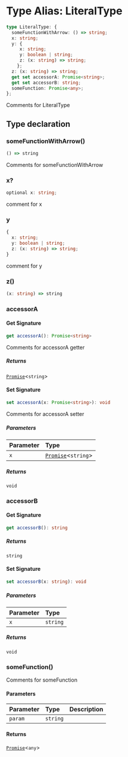 # Type Alias: LiteralType

```ts
type LiteralType: {
  someFunctionWithArrow: () => string;
  x: string;
  y: {
     x: string;
     y: boolean | string;
     z: (x: string) => string;
    };
  z: (x: string) => string;
  get set accessorA: Promise<string>;
  get set accessorB: string;
  someFunction: Promise<any>;
};
```

Comments for LiteralType

## Type declaration

### someFunctionWithArrow()

```ts
() => string
```

Comments for someFunctionWithArrow

### x?

```ts
optional x: string;
```

comment for x

### y

```ts
{
  x: string;
  y: boolean | string;
  z: (x: string) => string;
}
```

comment for y

### z()

```ts
(x: string) => string
```

### accessorA

#### Get Signature

```ts
get accessorA(): Promise<string>
```

Comments for accessorA getter

##### Returns

[`Promise`](https://developer.mozilla.org/en-US/docs/Web/JavaScript/Reference/Global_Objects/Promise)\<`string`\>

#### Set Signature

```ts
set accessorA(x: Promise<string>): void
```

Comments for accessorA setter

##### Parameters

| Parameter | Type |
| :------ | :------ |
| `x` | [`Promise`](https://developer.mozilla.org/en-US/docs/Web/JavaScript/Reference/Global_Objects/Promise)\<`string`\> |

##### Returns

`void`

### accessorB

#### Get Signature

```ts
get accessorB(): string
```

##### Returns

`string`

#### Set Signature

```ts
set accessorB(x: string): void
```

##### Parameters

| Parameter | Type |
| :------ | :------ |
| `x` | `string` |

##### Returns

`void`

### someFunction()

Comments for someFunction

#### Parameters

| Parameter | Type | Description |
| :------ | :------ | :------ |
| `param` | `string` |  |

#### Returns

[`Promise`](https://developer.mozilla.org/en-US/docs/Web/JavaScript/Reference/Global_Objects/Promise)\<`any`\>

